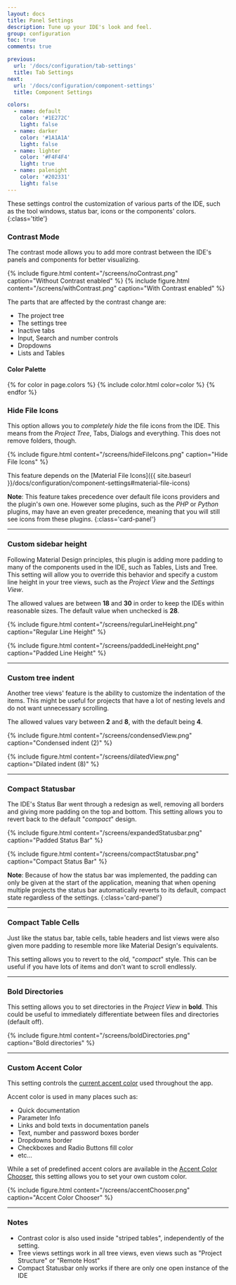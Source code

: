 ```yaml
---
layout: docs
title: Panel Settings
description: Tune up your IDE's look and feel.
group: configuration
toc: true
comments: true

previous:
  url: '/docs/configuration/tab-settings'
  title: Tab Settings
next:
  url: '/docs/configuration/component-settings'
  title: Component Settings

colors:
  - name: default
    color: '#1E272C'
    light: false
  - name: darker
    color: '#1A1A1A'
    light: false
  - name: lighter
    color: '#F4F4F4'
    light: true
  - name: palenight
    color: '#202331'
    light: false
---
```


These settings control the customization of various parts of the IDE, such as the tool windows, status bar, icons or  the components' colors.
{:class='title'}

### Contrast Mode

The contrast mode allows you to add more contrast between the IDE's panels and components for better visualizing.

{% include figure.html content="/screens/noContrast.png" caption="Without Contrast enabled" %}
{% include figure.html content="/screens/withContrast.png" caption="With Contrast enabled" %}

The parts that are affected by the contrast change are:
- The project tree
- The settings tree
- Inactive tabs
- Input, Search and number controls
- Dropdowns
- Lists and Tables

#### Color Palette

{% for color in page.colors %}
{% include color.html color=color %}
{% endfor %}


### Hide File Icons

This option allows you to _completely hide_ the file icons from the IDE. This means from the _Project Tree_, Tabs, Dialogs and everything. This does not remove folders, though.

{% include figure.html content="/screens/hideFileIcons.png" caption="Hide File Icons" %}

This feature depends on the [Material File Icons]({{ site.baseurl }}/docs/configuration/component-settings#material-file-icons)

**Note**: This feature takes precedence over default file icons providers and the plugin's own one. However some plugins, such as the _PHP_ or _Python_ plugins, may have an even greater precedence, meaning that you will still see icons from these plugins.
{:class='card-panel'}

----
### Custom sidebar height

Following Material Design principles, this plugin is adding more padding to many of the components used in the IDE, such as Tables, Lists and Tree. This setting will allow you to override this behavior and specify a custom line height in your tree views, such as the _Project View_ and the _Settings View_.

The allowed values are between **18** and **30** in order to keep the IDEs within reasonable sizes. The default value when unchecked is **28**.

<div class="masonry">

{% include figure.html content="/screens/regularLineHeight.png" caption="Regular Line Height" %}

{% include figure.html content="/screens/paddedLineHeight.png" caption="Padded Line Height" %}

</div>

----
### Custom tree indent

Another tree views' feature is the ability to customize the indentation of the items. This might be useful for projects that have a lot of nesting levels and do not want unnecessary scrolling.

The allowed values vary between **2** and **8**, with the default being **4**.
<div class="masonry">

{% include figure.html content="/screens/condensedView.png" caption="Condensed indent (2)" %}

{% include figure.html content="/screens/dilatedView.png" caption="Dilated indent (8)" %}

</div>

----
### Compact Statusbar

The IDE's Status Bar went through a redesign as well, removing all borders and giving more padding on the top and bottom. This setting allows you to revert back to the default "_compact_" design.


{% include figure.html content="/screens/expandedStatusbar.png" caption="Padded Status Bar" %}

{% include figure.html content="/screens/compactStatusbar.png" caption="Compact Status Bar" %}

**Note**: Because of how the status bar was implemented, the padding can only be given at the start of the application, meaning that when opening multiple projects the status bar automatically reverts to its default, compact state regardless of the settings.
{:class='card-panel'}

----
### Compact Table Cells

Just like the status bar, table cells, table headers and list views were also given more padding to resemble more like Material Design's equivalents.

This setting allows you to revert to the old, "_compact_" style. This can be useful if you have lots of items and don't want to scroll endlessly.

----
### Bold Directories

This setting allows you to set directories in the _Project View_ in **bold**. This could be useful to immediately differentiate between files and directories (default off).

{% include figure.html content="/screens/boldDirectories.png" caption="Bold directories" %}

----
### Custom Accent Color

This setting controls the [current accent color](custom-accents.md) used throughout the app.

Accent color is used in many places such as:
- Quick documentation
- Parameter Info
- Links and bold texts in documentation panels
- Text, number and password boxes border
- Dropdowns border
- Checkboxes and Radio Buttons fill color
- etc...

While a set of predefined accent colors are available in the [Accent Color Chooser](actions.md), this setting allows you to set your own custom color.

{% include figure.html content="/screens/accentChooser.png" caption="Accent Color Chooser" %}

----
### Notes

- Contrast color is also used inside "striped tables", independently of the setting.
- Tree views settings work in all tree views, even views such as "Project Structure" or "Remote Host"
- Compact Statusbar only works if there are only one open instance of the IDE


